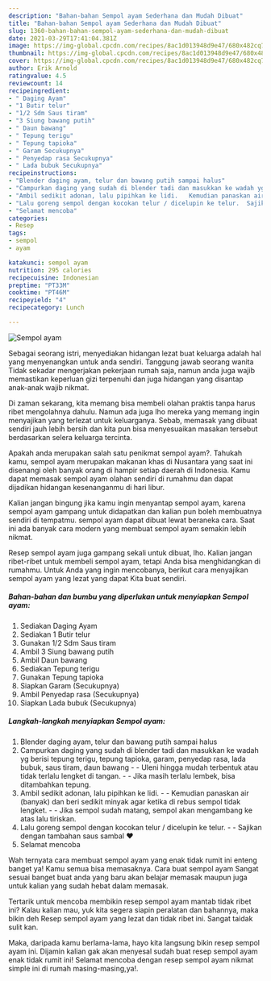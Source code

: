 ```yaml
---
description: "Bahan-bahan Sempol ayam Sederhana dan Mudah Dibuat"
title: "Bahan-bahan Sempol ayam Sederhana dan Mudah Dibuat"
slug: 1360-bahan-bahan-sempol-ayam-sederhana-dan-mudah-dibuat
date: 2021-03-29T17:41:04.381Z
image: https://img-global.cpcdn.com/recipes/8ac1d013948d9e47/680x482cq70/sempol-ayam-foto-resep-utama.jpg
thumbnail: https://img-global.cpcdn.com/recipes/8ac1d013948d9e47/680x482cq70/sempol-ayam-foto-resep-utama.jpg
cover: https://img-global.cpcdn.com/recipes/8ac1d013948d9e47/680x482cq70/sempol-ayam-foto-resep-utama.jpg
author: Erik Arnold
ratingvalue: 4.5
reviewcount: 14
recipeingredient:
- " Daging Ayam"
- "1 Butir telur"
- "1/2 Sdm Saus tiram"
- "3 Siung bawang putih"
- " Daun bawang"
- " Tepung terigu"
- " Tepung tapioka"
- " Garam Secukupnya"
- " Penyedap rasa Secukupnya"
- " Lada bubuk Secukupnya"
recipeinstructions:
- "Blender daging ayam, telur dan bawang putih sampai halus"
- "Campurkan daging yang sudah di blender tadi dan masukkan ke wadah yg berisi tepung terigu, tepung tapioka, garam, penyedap rasa, lada bubuk, saus tiram, daun bawang  Uleni hingga mudah terbentuk atau tidak terlalu lengket di tangan.   Jika masih terlalu lembek, bisa ditambahkan tepung."
- "Ambil sedikit adonan, lalu pipihkan ke lidi.   Kemudian panaskan air (banyak) dan beri sedikit minyak agar ketika di rebus sempol tidak lengket.   Jika sempol sudah matang, sempol akan mengambang ke atas lalu tiriskan."
- "Lalu goreng sempol dengan kocokan telur / dicelupin ke telur.  Sajikan dengan tambahan saus sambal ❤"
- "Selamat mencoba"
categories:
- Resep
tags:
- sempol
- ayam

katakunci: sempol ayam 
nutrition: 295 calories
recipecuisine: Indonesian
preptime: "PT33M"
cooktime: "PT46M"
recipeyield: "4"
recipecategory: Lunch

---
```



![Sempol ayam](https://img-global.cpcdn.com/recipes/8ac1d013948d9e47/680x482cq70/sempol-ayam-foto-resep-utama.jpg)

Sebagai seorang istri, menyediakan hidangan lezat buat keluarga adalah hal yang menyenangkan untuk anda sendiri. Tanggung jawab seorang  wanita Tidak sekadar mengerjakan pekerjaan rumah saja, namun anda juga wajib memastikan keperluan gizi terpenuhi dan juga hidangan yang disantap anak-anak wajib nikmat.

Di zaman  sekarang, kita memang bisa membeli olahan praktis tanpa harus ribet mengolahnya dahulu. Namun ada juga lho mereka yang memang ingin menyajikan yang terlezat untuk keluarganya. Sebab, memasak yang dibuat sendiri jauh lebih bersih dan kita pun bisa menyesuaikan masakan tersebut berdasarkan selera keluarga tercinta. 



Apakah anda merupakan salah satu penikmat sempol ayam?. Tahukah kamu, sempol ayam merupakan makanan khas di Nusantara yang saat ini disenangi oleh banyak orang di hampir setiap daerah di Indonesia. Kamu dapat memasak sempol ayam olahan sendiri di rumahmu dan dapat dijadikan hidangan kesenanganmu di hari libur.

Kalian jangan bingung jika kamu ingin menyantap sempol ayam, karena sempol ayam gampang untuk didapatkan dan kalian pun boleh membuatnya sendiri di tempatmu. sempol ayam dapat dibuat lewat beraneka cara. Saat ini ada banyak cara modern yang membuat sempol ayam semakin lebih nikmat.

Resep sempol ayam juga gampang sekali untuk dibuat, lho. Kalian jangan ribet-ribet untuk membeli sempol ayam, tetapi Anda bisa menghidangkan di rumahmu. Untuk Anda yang ingin mencobanya, berikut cara menyajikan sempol ayam yang lezat yang dapat Kita buat sendiri.

<!--inarticleads1-->

##### Bahan-bahan dan bumbu yang diperlukan untuk menyiapkan Sempol ayam:

1. Sediakan  Daging Ayam
1. Sediakan 1 Butir telur
1. Gunakan 1/2 Sdm Saus tiram
1. Ambil 3 Siung bawang putih
1. Ambil  Daun bawang
1. Sediakan  Tepung terigu
1. Gunakan  Tepung tapioka
1. Siapkan  Garam (Secukupnya)
1. Ambil  Penyedap rasa (Secukupnya)
1. Siapkan  Lada bubuk (Secukupnya)




<!--inarticleads2-->

##### Langkah-langkah menyiapkan Sempol ayam:

1. Blender daging ayam, telur dan bawang putih sampai halus
1. Campurkan daging yang sudah di blender tadi dan masukkan ke wadah yg berisi tepung terigu, tepung tapioka, garam, penyedap rasa, lada bubuk, saus tiram, daun bawang -  - Uleni hingga mudah terbentuk atau tidak terlalu lengket di tangan.  -  - Jika masih terlalu lembek, bisa ditambahkan tepung.
1. Ambil sedikit adonan, lalu pipihkan ke lidi.  -  - Kemudian panaskan air (banyak) dan beri sedikit minyak agar ketika di rebus sempol tidak lengket.  -  - Jika sempol sudah matang, sempol akan mengambang ke atas lalu tiriskan.
1. Lalu goreng sempol dengan kocokan telur / dicelupin ke telur. -  - Sajikan dengan tambahan saus sambal ❤
1. Selamat mencoba




Wah ternyata cara membuat sempol ayam yang enak tidak rumit ini enteng banget ya! Kamu semua bisa memasaknya. Cara buat sempol ayam Sangat sesuai banget buat anda yang baru akan belajar memasak maupun juga untuk kalian yang sudah hebat dalam memasak.

Tertarik untuk mencoba membikin resep sempol ayam mantab tidak ribet ini? Kalau kalian mau, yuk kita segera siapin peralatan dan bahannya, maka bikin deh Resep sempol ayam yang lezat dan tidak ribet ini. Sangat taidak sulit kan. 

Maka, daripada kamu berlama-lama, hayo kita langsung bikin resep sempol ayam ini. Dijamin kalian gak akan menyesal sudah buat resep sempol ayam enak tidak rumit ini! Selamat mencoba dengan resep sempol ayam nikmat simple ini di rumah masing-masing,ya!.

